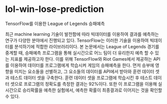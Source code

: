# lol-win-lose-prediction
TensorFlow를 이용한 League of Legends 승패예측

최근 machine learning 기술이 발전함에 따라 빅데이터를 이용하여 결과를 예측하는 연구가 다양한 분야에서 진행되고 있다. TensorFlow는 이러한 기술을 이용하여 빅데이터를 분석하기에 적합한 라이브러리이다. 본 논문에서는 League of Legends 경기를 중계할 때, 승패예측 프로그램을 통해 실시간으로 어느 팀이 더 유리한지 예측 할 수 있는 지표를 제공하고자 한다. 이를 위해 TensorFlow와 Riot Games에서 제공하는 API를 이용하여 데이터를 프로그램에게 학습시켜 게임의 승패예측을 한다. 먼저 승부에 영향을 미치는 요소들을 선별하고, 그 요소들의 데이터를 API에서 받아와 훈련 데이터 셋과 테스트 데이터 셋을 구축한다. 훈련 데이터 셋을 프로그램에 학습시킨 후 테스트 데이터 셋으로 프로그램의 정확도를 측정한 결과는 92%이다. 또한 이 프로그램을 이용해 실시간으로 승리확률을 예측한 실험에서, 예측한 확률이 최종결과로 이어지는 것을 확인할 수 있다.
